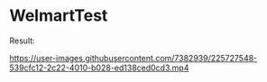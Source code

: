 # WelmartTest

Result:


https://user-images.githubusercontent.com/7382939/225727548-539cfc12-2c22-4010-b028-ed138ced0cd3.mp4

